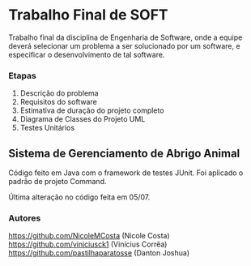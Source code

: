 # Trabalho Final de SOFT
Trabalho final da disciplina de Engenharia de Software, onde a equipe deverá selecionar um problema a ser solucionado por um software, e especificar o desenvolvimento de tal software.
### Etapas
1) Descrição do problema
2) Requisitos do software
3) Estimativa de duração do projeto completo
4) Diagrama de Classes do Projeto UML
5) Testes Unitários
   
## Sistema de Gerenciamento de Abrigo Animal
Código feito em Java com o framework de testes JUnit. Foi aplicado o padrão de projeto Command.  
  
Última alteração no código feita em 05/07.  
    
### Autores
https://github.com/NicoleMCosta  (Nicole Costa)
https://github.com/viniciusck1   (Vinícius Corrêa)
https://github.com/pastilhaparatosse (Danton Joshua)
